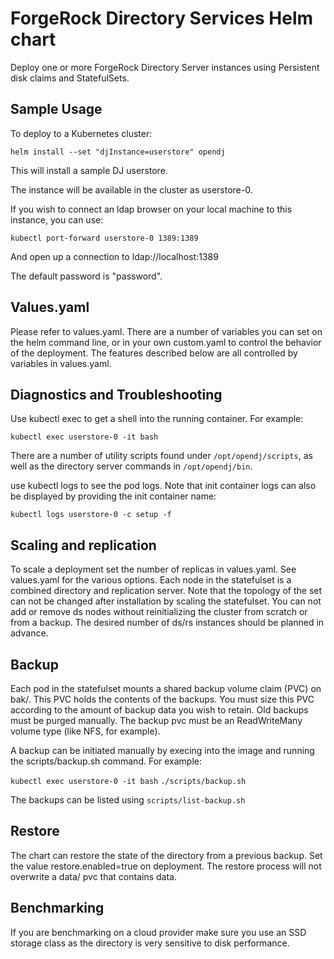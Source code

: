# ForgeRock Directory Services Helm chart

Deploy one or more ForgeRock Directory Server instances using Persistent disk claims
and StatefulSets. 

## Sample Usage

To deploy to a Kubernetes cluster:

`helm install --set "djInstance=userstore" opendj`

This will install a sample DJ userstore.

The instance will be available in the cluster as userstore-0. 

If you wish to connect an ldap browser on your local machine to this instance, you can use:

`kubectl port-forward userstore-0 1389:1389`

And open up a connection to ldap://localhost:1389 

The default password is "password".


## Values.yaml

Please refer to values.yaml. There are a number of variables you can set on the helm command line, or 
in your own custom.yaml to control the behavior of the deployment. The features described below
are all controlled by variables in values.yaml.

## Diagnostics and Troubleshooting

Use kubectl exec to get a shell into the running container. For example:

`kubectl exec userstore-0 -it bash`

There are a number of utility scripts found under `/opt/opendj/scripts`, as well as the 
directory server commands in `/opt/opendj/bin`.

use kubectl logs to see the pod logs. Note that init container logs can also be displayed by providing the
init container name:

`kubectl logs userstore-0 -c setup -f`

## Scaling and replication

To scale a deployment set the number of replicas in values.yaml. See values.yaml
for the various options. Each node in the statefulset is a combined directory and replication server. Note that the topology of the set can not be changed after installation by scaling the statefulset. You can not add or remove ds nodes without reinitializing the cluster from scratch or from a backup. The desired number of ds/rs instances should be planned in advance.


## Backup

Each pod in the statefulset mounts a shared backup
 volume claim (PVC) on bak/. This PVC holds the contents of the backups. You must size this PVC according 
to the amount of backup data you wish to retain. Old backups must be purged manually. The backup pvc must
be an ReadWriteMany volume type (like NFS, for example). 

A backup can be initiated manually by execing into the image and running the scripts/backup.sh command. For example:

`kubectl exec userstore-0 -it bash`
`./scripts/backup.sh`

The backups can be listed using `scripts/list-backup.sh`

## Restore 

The chart can restore the state of the directory from a previous backup. Set the value restore.enabled=true on deployment.  The restore process will not overwrite a data/ pvc that contains data. 

## Benchmarking 

If you are benchmarking on a cloud provider make sure you use an SSD storage class as the directory is very sensitive to disk performance.
